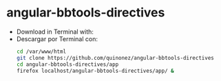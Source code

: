 # angular-bbtools-directives

- Download in Terminal with:
- Descargar por Terminal con:
  ```bash
  cd /var/www/html
  git clone https://github.com/quinonez/angular-bbtools-directives 
  cd angular-bbtools-directives/app 
  firefox localhost/angular-bbtools-directives/app/ & 
  ```
  
  
  
